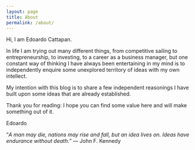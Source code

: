 ```yaml
---
layout: page
title: About
permalink: /about/
---
```


Hi, I am Edoardo Cattapan.

In life I am trying out many different things, from competitive sailing to entrepreneurship, to investing, to a career as a business manager, but one constant way of thinking I have always been entertaining in my mind is to independently enquire some unexplored territory of ideas with my own intellect.

My intention with this blog is to share a few independent reasonings I have built upon some ideas that are already established.

Thank you for reading: I hope you can find some value here and will make something out of it.

Edoardo


“*A man may die, nations may rise and fall, but an idea lives on. Ideas have endurance without death.*” ― John F. Kennedy
